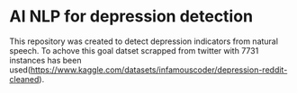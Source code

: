 # AI NLP for depression detection 

This repository was created to detect depression indicators from natural speech. To achove this goal datset scrapped from twitter with 7731 instances has been used(https://www.kaggle.com/datasets/infamouscoder/depression-reddit-cleaned). 
